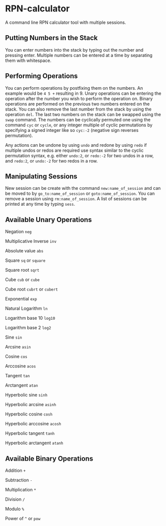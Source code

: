 # RPN-calculator

A command line RPN calculator tool with multiple sessions.

## Putting Numbers in the Stack

You can enter numbers into the stack by typing out the number and pressing enter. Multiple numbers can be entered at a time by separating them with whitespace.

## Performing Operations

You can perform operations by postfixing them on the numbers. 
An example would be `4 5 +` resulting in 9.
Unary operations can be entering the operation after the number you wish to perform 
the operation on.
Binary operations are performed on the previous two numbers entered on the stack.
You can also remove the last number from the stack by using the operation `del`.
The last two numbers on the stack can be swapped using the `swap` command.
The numbers can be cyclically permuted one using the command `cyc` or `cycle`, 
or any integer multiple of cyclic permutations by specifying a signed integer like 
so `cyc:-2` (negative sign reverses permutation).

Any actions can be undone by using `undo` and redone by using `redo` if
 multiple undos or redos are required use syntax similar to the cyclic permutation 
 syntax, e.g. either `undo:2`, or `redo:-2` for two undos in a row, and `redo:2`, 
  or `undo:-2` for two redos in a row.

## Manipulating Sessions
New session can be create with the command `new:name_of_session` and can be moved to by `go_to:name_of_session` or `goto:name_of_session`.
You can remove a session using `rm:name_of_session`.
A list of sessions can be printed at any time by typing `sess`.

## Available Unary Operations

Negation `neg`

Multiplicative Inverse `inv`

Absolute value `abs`

Square `sq` or `square`

Square root `sqrt`

Cube `cub` or `cube`

Cube root `cubrt` or `cubert`

Exponential `exp`

Natural Logarithm `ln`

Logarithm base 10 `log10`

Logarithm base 2 `log2`

Sine `sin`

Arcsine `asin`

Cosine `cos`

Arccosine `acos`

Tangent `tan`

Arctangent `atan`

Hyperbolic sine `sinh`

Hyperbolic arcsine `asinh`

Hyperbolic cosine `cosh`

Hyperbolic arccosine `acosh`

Hyperbolic tangent `tanh`

Hyperbolic arctangent `atanh`


## Available Binary Operations

Addition `+`

Subtraction `-`

Multiplication `*`

Division `/`

Modulo `%`

Power of `^` or `pow`

